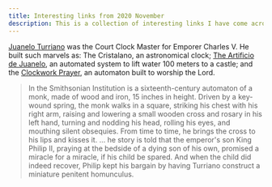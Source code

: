 ```yaml
---
title: Interesting links from 2020 November
description: This is a collection of interesting links I have come across during the month of November. The links are things I think might be worth sharing with other people. Some are interesting. Some are useful. Some are just strange.
---
```


[Juanelo Turriano](https://en.wikipedia.org/wiki/Juanelo_Turriano) was the Court Clock Master for Emporer Charles V. 
He built such marvels as:
The Cristalano, an astronomical clock;
[The Artificio de Juanelo](https://en.wikipedia.org/wiki/Artificio_de_Juanelo), an automated system to lift water 100 meters to a castle;
and the [Clockwork Prayer](https://blackbird.vcu.edu/v1n1/nonfiction/king_e/prayer_introduction.htm), an automaton built to worship the Lord.

> In the Smithsonian Institution is a sixteenth-century automaton of a monk, made of wood and iron, 15 inches in height. Driven by a key-wound spring, the monk walks in a square, striking his chest with his right arm, raising and lowering a small wooden cross and rosary in his left hand, turning and nodding his head, rolling his eyes, and mouthing silent obsequies. From time to time, he brings the cross to his lips and kisses it.
> ... he story is told that the emperor's son King Philip II, praying at the bedside of a dying son of his own, promised a miracle for a miracle, if his child be spared. And when the child did indeed recover, Philip kept his bargain by having Turriano construct a miniature penitent homunculus.






